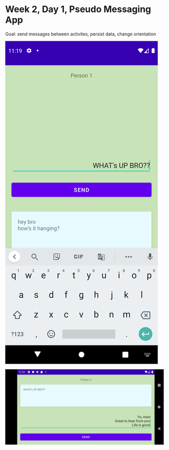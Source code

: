 # Week 2, Day 1, Pseudo Messaging App

Goal: send messages between activites, persist data, change orientation

![screen1](screen1.png)

![screen2](screen2.png)
